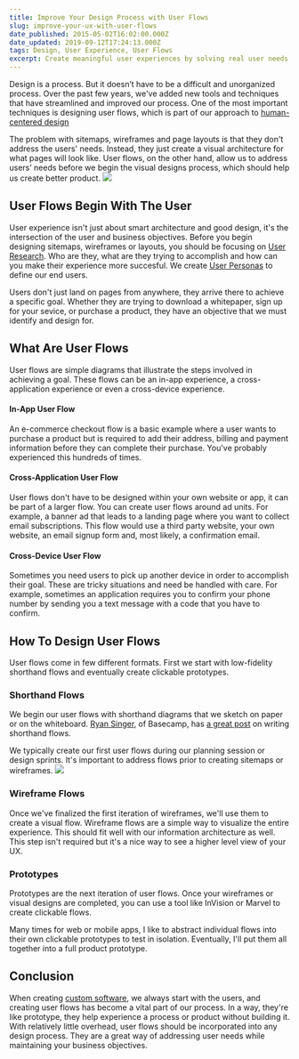 ```yaml
---
title: Improve Your Design Process with User Flows
slug: improve-your-ux-with-user-flows
date_published: 2015-05-02T16:02:00.000Z
date_updated: 2019-09-12T17:24:13.000Z
tags: Design, User Experience, User Flows
excerpt: Create meaningful user experiences by solving real user needs.
---
```


Design is a process. But it doesn’t have to be a difficult and unorganized process. Over the past few years, we've added new tools and techniques that have streamlined and improved our process. One of the most important techniques is designing user flows, which is part of our approach to [human-centered design](https://blog.kohactive.com/human-centered-design/)

The problem with sitemaps, wireframes and page layouts is that they don't address the users' needs. Instead, they just create a visual architecture for what pages will look like. User flows, on the other hand, allow us to address users’ needs before we begin the visual designs process, which should help us create better product.
![](/content/images/2018/09/image-1.png)
## User Flows Begin With The User

User experience isn't just about smart architecture and good design, it's the intersection of the user and business objectives. Before you begin designing sitemaps, wireframes or layouts, you should be focusing on [User Research](https://www.kohactive.com/playbook/designing/user-research/). Who are they, what are they trying to accomplish and how can you make their experience more succesful. We create [User Personas](https://www.kohactive.com/playbook/discovery/personas/) to define our end users.

Users don't just land on pages from anywhere, they arrive there to achieve a specific goal. Whether they are trying to download a whitepaper, sign up for your sevice, or purchase a product, they have an objective that we must identify and design for.

## What Are User Flows

User flows are simple diagrams that illustrate the steps involved in achieving a goal. These flows can be an in-app experience, a cross-application experience or even a cross-device experience.

#### In-App User Flow

An e-commerce checkout flow is a basic example where a user wants to purchase a product but is required to add their address, billing and payment information before they can complete their purchase. You've probably experienced this hundreds of times.

#### Cross-Application User Flow

User flows don't have to be designed within your own website or app, it can be part of a larger flow. You can create user flows around ad units. For example, a banner ad that leads to a landing page where you want to collect email subscriptions. This flow would use a third party website, your own website, an email signup form and, most likely, a confirmation email.

#### Cross-Device User Flow

Sometimes you need users to pick up another device in order to accomplish their goal. These are tricky situations and need be handled with care. For example, sometimes an application requires you to confirm your phone number by sending you a text message with a code that you have to confirm.

## How To Design User Flows

User flows come in few different formats. First we start with low-fidelity shorthand flows and eventually create clickable prototypes.

### Shorthand Flows

We begin our user flows with shorthand diagrams that we sketch on paper or on the whiteboard. [Ryan Singer](https://www.twitter.com/rjs), of Basecamp, has [a great post](https://signalvnoise.com/posts/1926-a-shorthand-for-designing-ui-flows) on writing shorthand flows.

We typically create our first user flows during our planning session or design sprints. It's important to address flows prior to creating sitemaps or wireframes.
![](/content/images/2018/09/image-2.png)
### Wireframe Flows

Once we've finalized the first iteration of wireframes, we'll use them to create a visual flow. Wireframe flows are a simple way to visualize the entire experience. This should fit well with our information architecture as well. This step isn't required but it's a nice way to see a higher level view of your UX.

### Prototypes

Prototypes are the next iteration of user flows. Once your wireframes or visual designs are completed, you can use a tool like InVision or Marvel to create clickable flows.

Many times for web or mobile apps, I like to abstract individual flows into their own clickable prototypes to test in isolation. Eventually, I'll put them all together into a full product prototype.

## Conclusion

When creating [custom software](https://www.kohactive.com/services/custom-software-development/), we always start with the users, and creating user flows has become a vital part of our process. In a way, they're like prototype, they help experience a process or product without building it. With relatively little overhead, user flows should be incorporated into any design process. They are a great way of addressing user needs while maintaining your business objectives.
